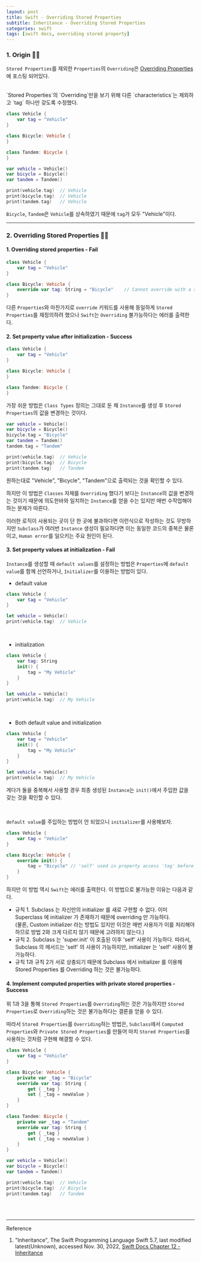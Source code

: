 ```yaml
---
layout: post
title: Swift - Overriding Stored Properties
subtitle: Inheritance - Overriding Stored Properties
categories: swift
tags: [swift docs, overriding stored property]
---
```


### 1. Origin 👩‍💻

`Stored Properties`를 제외한 `Properties`의 `Overriding`은
[Overriding Properties][Overriding Properties]에 포스팅 되어있다.

[Overriding Properties]:/swift/2022/11/29/inheritance.html#h-4-overriding-properties

<br>
`Stored Properties`의 `Overriding`만을 보기 위해 다른 `characteristics`는 제외하고 
`tag` 하나만 갖도록 수정했다.

```swift
class Vehicle {
    var tag = "Vehicle"
}

class Bicycle: Vehicle {
}

class Tandem: Bicycle {
}
```

```swift
var vehicle = Vehicle()
var bicycle = Bicycle()
var tandem = Tandem()

print(vehicle.tag)  // Vehicle
print(bicycle.tag)  // Vehicle
print(tandem.tag)   // Vehicle
```

`Bicycle`, `Tandem`은 `Vehicle`를 상속하였기 때문에 `tag`가 모두 "Vehicle"이다.

---

### 2. Overriding Stored Properties 👩‍💻

#### 1. Overriding stored properties - Fail

```swift
class Vehicle {
    var tag = "Vehicle"
}

class Bicycle: Vehicle {
    override var tag: String = "Bicycle"    // Cannot override with a stored property 'tag'
}
```

다른 `Properties`와 마찬가지로 `override` 키워드를 사용해 동일하게 `Stored Properties`를 재정의하려 했으나 
`Swift`는 `Overriding` 불가능하다는 에러를 출력한다.

#### 2. Set property value after initialization - Success

```swift
class Vehicle {
    var tag = "Vehicle"
}

class Bicycle: Vehicle {
}

class Tandem: Bicycle {
}
```

가장 쉬운 방법은 `Class Types` 정의는 그대로 둔 채 `Instance`를 생성 후 `Stored Properties`의 값을 
변경하는 것이다.

```swift
var vehicle = Vehicle()
var bicycle = Bicycle()
bicycle.tag = "Bicycle"
var tandem = Tandem()
tandem.tag = "Tandem"

print(vehicle.tag)  // Vehicle
print(bicycle.tag)  // Bicycle
print(tandem.tag)   // Tandem
```

원하는대로 "Vehicle", "Bicycle", "Tandem"으로 출력되는 것을 확인할 수 있다.

하지만 이 방법은 `Classes` 자체를 `Overriding` 했다기 보다는 `Instance`의 값을 변경하는 것이기 때문에 
의도한바와 일치하는 `Instance`를 얻을 수는 있지만 매번 수작업해야하는 문제가 따른다.

이러한 로직이 사용되는 곳이 단 한 곳에 불과하다면 이런식으로 작성하는 것도 무방하지만 `Subclass`가 여러번 
`Instance` 생성이 필요하다면 이는 동일한 코드의 중복은 물론이고, `Human error`를 일으키는 주요 원인이 된다.

#### 3. Set property values at initialization - Fail

`Instance`를 생성할 때 `default values`를 설정하는 방법은 `Properties`에 `default value`를 함께 
선언하거나, `Initializer`를 이용하는 방법이 있다.

- default value

```swift
class Vehicle {
    var tag = "Vehicle"
}
```

```swift
let vehicle = Vehicle()
print(vehicle.tag)  // Vehicle
```

<br>

- initialization

```swift
class Vehicle {
    var tag: String
    init() {
        tag = "My Vehicle"
    }
}
```

```swift
let vehicle = Vehicle()
print(vehicle.tag)  // My Vehicle
```
<br>

- Both default value and initialization

```swift
class Vehicle {
    var tag = "Vehicle"
    init() {
        tag = "My Vehicle"
    }
}
```

```swift
let vehicle = Vehicle()
print(vehicle.tag)  // My Vehicle
```

게다가 둘을 중복해서 사용할 경우 최종 생성된 `Instance`는 `init()`에서 주입한 값을 갖는 것을 확인할 수 있다.

<br>

`default value`를 주입하는 방법이 안 되었으니 `initializer`를 사용해보자.

```swift
class Vehicle {
    var tag = "Vehicle"
}

class Bicycle: Vehicle {
    override init() {
        tag = "Bicycle" // 'self' used in property access 'tag' before 'super.init' call
    }
}
```

하지만 이 방법 역시 `Swift`는 에러를 출력한다. 이 방법으로 불가능한 이유는 다음과 같다.

- 규칙 1. Subclass 는 자신만의 initializer 를 새로 구현할 수 없다. 이미 Superclass 에 initializer 가 존재하기 
  때문에 overriding 만 가능하다.  
  (물론, Custom initializer 라는 방법도 있지만 이것은 매번 사용자가 이를 처리해야하므로 방법 2와 크게 다르지 않기 
   때문에 고려하지 않는다.)
- 규칙 2. Subclass 는 'super.init' 이 호출된 이후 'self' 사용이 가능하다. 따라서, Subclass 의 메서드는 
  'self' 의 사용이 가능하지만, initializer 는 'self' 사용이 불가능하다.
- 규칙 1과 규칙 2가 서로 상충되기 때문에 Subclass 에서 initializer 를 이용해 Stored Properties 를 Overriding 하는 것은 불가능하다.

#### 4. Implement computed properties with private stored properties - Success

위 1과 3을 통해 `Stored Properties`를 `Overriding`하는 것은 가능하지만 `Stored Properties`로 
`Overriding`하는 것은 불가능하다는 결론을 얻을 수 있다.

따라서 `Stored Properties`를 `Overriding`하는 방법은, `Subclass`에서 `Computed Properties`와 
`Private Stored Properties`를 만들어 마치 `Stored Properties`를 사용하는 것처럼 구현해 해결할 수 있다.

```swift
class Vehicle {
    var tag = "Vehicle"
}

class Bicycle: Vehicle {
    private var _tag = "Bicycle"
    override var tag: String {
        get { _tag }
        set { _tag = newValue }
    }
}

class Tandem: Bicycle {
    private var _tag = "Tandem"
    override var tag: String {
        get { _tag }
        set { _tag = newValue }
    }
}
```

```swift
var vehicle = Vehicle()
var bicycle = Bicycle()
var tandem = Tandem()

print(vehicle.tag)  // Vehicle
print(bicycle.tag)  // Bicycle
print(tandem.tag)   // Tandem
```

<br><br>

---
Reference

1. "Inheritance", The Swift Programming Language Swift 5.7, last modified latest(Unknown), accessed Nov. 30, 2022, [Swift Docs Chapter 12 - Inheritance](https://docs.swift.org/swift-book/LanguageGuide/Inheritance.html)